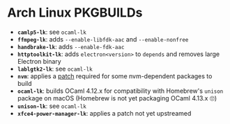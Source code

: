 # Arch Linux PKGBUILDs

- **`camlp5-lk`**: see `ocaml-lk`
- **`ffmpeg-lk`**: adds `--enable-libfdk-aac` and `--enable-nonfree`
- **`handbrake-lk`**: adds `--enable-fdk-aac`
- **`httptoolkit-lk`**: adds `electron<version>` to `depends` and removes large
  Electron binary
- **`lablgtk2-lk`**: see `ocaml-lk`
- **`nvm`**: applies a [patch][nvm-patch] required for some nvm-dependent
  packages to build
- **`ocaml-lk`**: builds OCaml 4.12.x for compatibility with Homebrew's `unison`
  package on macOS (Homebrew is not yet packaging OCaml 4.13.x 🙄)
- **`unison-lk`**: see `ocaml-lk`
- **`xfce4-power-manager-lk`**: applies a patch not yet upstreamed

[nvm-patch]: https://github.com/nvm-sh/nvm/pull/2698

